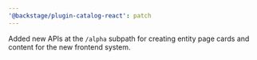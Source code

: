```yaml
---
'@backstage/plugin-catalog-react': patch
---
```


Added new APIs at the `/alpha` subpath for creating entity page cards and content for the new frontend system.
